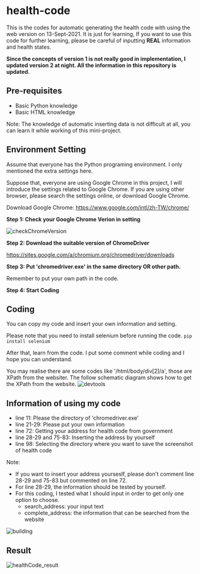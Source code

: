 # health-code
This is the codes for automatic generating the health code with using the web version on 13-Sept-2021. It is just for learning, If you want to use this code for further learning, please be careful of inputting **REAL** information and health states.

**Since the concepts of version 1 is not really good in implementation, I updated version 2 at night. All the information in this repository is updated.**

## Pre-requisites
- Basic Python knowledge
- Basic HTML knowledge

Note: The knowledge of automatic inserting data is not difficult at all, you can learn it while working of this mini-project.

## Environment Setting
Assume that everyone has the Python programing environment. I only mentioned the extra settings here.

Suppose that, everyone are using Google Chrome in this project, I will introduce the settings related to Google Chrome. If you are using other browser, please search the settings online, or download Google Chrome.

Download Google Chrome: https://www.google.com/intl/zh-TW/chrome/

**Step 1: Check your Google Chrome Verion in setting**

![checkChromeVersion](https://user-images.githubusercontent.com/34164281/133873888-e7ba5aab-fdc1-409f-986d-9b6fa057288a.png)

**Step 2: Download the suitable version of ChromeDriver**

https://sites.google.com/a/chromium.org/chromedriver/downloads

**Step 3: Put 'chromedriver.exe' in the same directory OR other path.**

Remember to put your own path in the code.


**Step 4: Start Coding**

## Coding
You can copy my code and insert your own information and setting.

Please note that you need to install selenium before running the code. ```pip install selenium```

After that, learn from the code. I put some comment while coding and I hope you can understand.

You may realise there are some codes like '/html/body/div[2]/a', those are XPath from the websiter. The follow schematic diagram shows how to get the XPath from the website.
![devtools](https://user-images.githubusercontent.com/34164281/133878572-38861e56-6355-4b1d-9a41-336f4a06ae81.png)

## Information of using my code
- line 11: Please the directory of 'chromedriver.exe'
- line 21-29: Please put your own information
- line 72: Getting your address for health code from government
- line 28-29 and 75-83: Inserting the address by yourself
- line 98: Selecting the directory where you want to save the screenshot of health code

Note:
- If you want to insert your address yourseslf, please don't comment line 28-29 and 75-83 but commented on line 72.
- For line 28-29, the information should be tested by yourself.
- For this coding, I tested what I should input in order to get only one option to choose.
  - search_address: your input text
  - complete_address: the information that can be searched from the website

![building](https://github.com/kaian0414/healthy-code/blob/main/building.png)

## Result

![healthCode_result](https://github.com/kaian0414/healthy-code/blob/main/healthCode_result.jpg)
